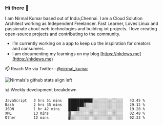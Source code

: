 ### Hi there 👋

 I am Nirmal Kumar based out of India,Chennai. I am a Cloud Solution Architect working as Independent Freelancer. Fast Learner, Loves Linux and passionate about web technologies and building iot projects. I love creating open-source projects and contributing to the community.

- I’m currently working on a app to keep up the inspiration for creators and consumers.
- I am documenting my learnings on my blog [https://nkdews.me](https://nkdews.me)

📫 Reach Me via  Twitter : [@nirmal_kumar](https://twitter.com/nirmal_kumar)

![Nirmals's github stats align left](https://github-readme-stats.vercel.app/api?username=nk-gears&show_icons=true)


📊 Weekly development breakdown

<!--START_SECTION:waka-->
```text
JavaScript   3 hrs 51 mins   ███████████░░░░░░░░░░░░░░   43.45 % 
Bash         2 hrs 35 mins   ███████▒░░░░░░░░░░░░░░░░░   29.12 % 
JSON         1 hr 42 mins    ████▓░░░░░░░░░░░░░░░░░░░░   19.20 % 
XML          13 mins         ▓░░░░░░░░░░░░░░░░░░░░░░░░   02.48 % 
Other        12 mins         ▓░░░░░░░░░░░░░░░░░░░░░░░░   02.33 % 
```
<!--END_SECTION:waka-->


